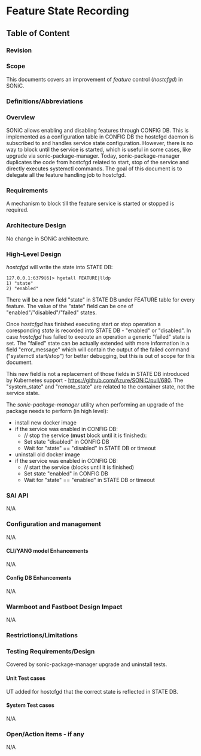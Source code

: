 # Feature State Recording #

## Table of Content

### Revision

### Scope

This documents covers an improvement of *feature* control (*hostcfgd*) in SONiC.

### Definitions/Abbreviations

### Overview

SONiC allows enabling and disabling features through CONFIG DB. This is implemented as a configuration table in CONFIG DB the hostcfgd daemon is subscribed to
and handles service state configuration. However, there is no way to block until the service is started, which is useful in some cases, like upgrade via
sonic-package-manager. Today, sonic-package-manager duplicates the code from hostcfgd related to start, stop of the service and directly executes systemctl
commands. The goal of this document is to delegate all the feature handling job to hostcfgd.

### Requirements

A mechanism to block till the feature service is started or stopped is required.

### Architecture Design

No change in SONiC architecture.

### High-Level Design

*hostcfgd* will write the state into STATE DB:

```
127.0.0.1:6379[6]> hgetall FEATURE|lldp
1) "state"
2) "enabled"
```

There will be a new field "state" in STATE DB under FEATURE table for every feature.
The value of the "state" field can be one of "enabled"/"disabled"/"failed" states.

Once *hostcfgd* has finished executing start or stop operation a coresponding *state* is recorded into STATE DB - "enabled" or "disabled".
In case *hostcfgd* has failed to execute an operation a generic "failed" state is set. The "failed" state can be actually extended with more
information in a field "error_message" which will contain the output of the failed command ("systemctl start/stop") for better debugging, but
this is out of scope for this document.

This new field is not a replacement of those fields in STATE DB introduced by Kubernetes support - https://github.com/Azure/SONiC/pull/680.
The "system_state" and "remote_state" are related to the container state, not the service state.

The *sonic-package-manager* utility when performing an upgrade of the package needs to perform (in high level):
- install new docker image
- if the service was enabled in CONFIG DB:
  - // stop the service (**must** block until it is finished):
  - Set state "disabled" in CONFIG DB
  - Wait for "state" == "disabled" in STATE DB or timeout
- uninstall old docker image
- if the service was enabled in CONFIG DB:
  - // start the service (blocks until it is finished)
  - Set state "enabled" in CONFIG DB
  - Wait for "state" == "enabled" in STATE DB or timeout

### SAI API

N/A

### Configuration and management

N/A

#### CLI/YANG model Enhancements

N/A

#### Config DB Enhancements

N/A

### Warmboot and Fastboot Design Impact

N/A

### Restrictions/Limitations

### Testing Requirements/Design

Covered by sonic-package-manager upgrade and uninstall tests.

#### Unit Test cases

UT added for hostcfgd that the correct state is reflected in STATE DB.

#### System Test cases

N/A

### Open/Action items - if any

N/A
